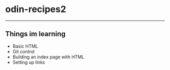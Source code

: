 # odin-recipes2 
------------------
Things im learning
-------------------
- Basic HTML
- Git control
- Building an index page with HTML
- Setting up links